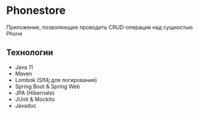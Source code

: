 # Phonestore
Приложение, позволяющее проводить CRUD-операции над сущностью Phone

## Технологии
* Java 11
* Maven
* Lombok (Slf4j для логирования)
* Spring Boot & Spring Web
* JPA (Hibernate)
* JUnit & Mockito
* Javadoc
